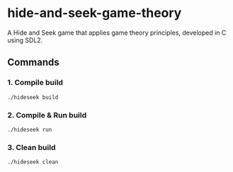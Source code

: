 # hide-and-seek-game-theory
A Hide and Seek game that applies game theory principles, developed in C using SDL2.


## Commands

### 1. Compile build
```
./hideseek build
```
### 2. Compile & Run build
```
./hideseek run
```

### 3. Clean build
```
./hideseek clean
```